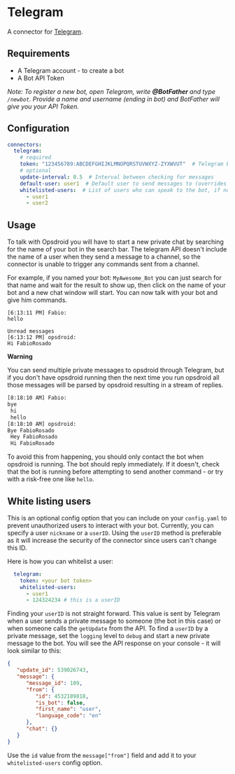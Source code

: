 # Telegram

A connector for [Telegram](https://telegram.org/).

## Requirements

- A Telegram account - to create a bot
- A Bot API Token

_Note: To register a new bot, open Telegram, write **@BotFather** and type `/newbot`.
Provide a name and username (ending in bot) and BotFather will give you your API Token._

## Configuration

```yaml
connectors:
  telegram:
    # required
    token: "123456789:ABCDEFGHIJKLMNOPQRSTUVWXYZ-ZYXWVUT"  # Telegram bot token
    # optional
    update-interval: 0.5  # Interval between checking for messages
    default-user: user1  # Default user to send messages to (overrides default room in connector)
    whitelisted-users:  # List of users who can speak to the bot, if not set anyone can speak
      - user1
      - user2
```

## Usage

To talk with Opsdroid you will have to start a new private chat by searching for the name of your bot
in the search bar. The telegram API doesn't include the name of a user when they send a message to a channel,
so the connector is unable to trigger any commands sent from a channel.

For example, if you named your bot: `MyAwesome_Bot` you can just search for that name and wait for the result to show up, then click on the name of your bot and a new chat window will start. You can now talk with your bot and give him commands.


```
[6:13:11 PM] Fabio:
hello

Unread messages
[6:13:12 PM] opsdroid:
Hi FabioRosado
```

**Warning**

You can send multiple private messages to opsdroid through Telegram, but if you don't have opsdroid running then
the next time you run opsdroid all those messages will be parsed by opsdroid resulting in a stream of replies.

```bash
[8:18:10 AM] Fabio:
bye
 hi
 hello
[8:18:10 AM] opsdroid:
Bye FabioRosado
 Hey FabioRosado
 Hi FabioRosado
```

To avoid this from happening, you should only contact the bot when opsdroid is running. The bot should reply immediately.
If it doesn't, check that the bot is running before attempting to send another command - or try with a risk-free one like `hello`.

## White listing users

This is an optional config option that you can include on your `config.yaml` to prevent unauthorized users to interact with your bot.
Currently, you can specify a user `nickname` or a `userID`. Using the `userID` method is preferable as it will increase the security
of the connector since users can't change this ID.

Here is how you can whitelist a user:

```yaml
  telegram:
    token: <your bot token>
    whitelisted-users:
      - user1
      - 124324234 # this is a userID
```

Finding your `userID` is not straight forward. This value is sent by Telegram when a user sends a private message to someone (the bot in this case) or when someone calls the `getUpdate` from the API.
To find a `userID` by a private message, set the `logging` level to `debug` and start a new private message to the bot. You will see the API response on your console - it will look similar to this:

```json
{
   "update_id": 539026743,
   "message": {
      "message_id": 109,
      "from": {
         "id": 4532189818,
         "is_bot": false,
         "first_name": "user",
         "language_code": "en"
      },
      "chat": {}
   }
}
```

Use the `id` value from the `message["from"]` field and add it to your `whitelisted-users` config option.

